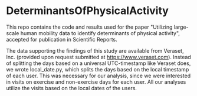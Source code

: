 # DeterminantsOfPhysicalActivity

This repo contains the code and results used for the paper "Utilizing large-scale human mobility data to identify determinants of physical activity", accepted for publication in Scientific Reports. 

The data supporting the findings of this study are available from Veraset, Inc. (provided upon request submitted at https://www.veraset.com). Instead of splitting the days based on a universal UTC-timestamp like Veraset does, we wrote local_date.py, which splits the days based on the local timestamp of each user. This was necessary for our analysis, since we were interested in visits on exercise and non-exercise days for each user. All our analyses utilize the visits based on the local dates of the users.
